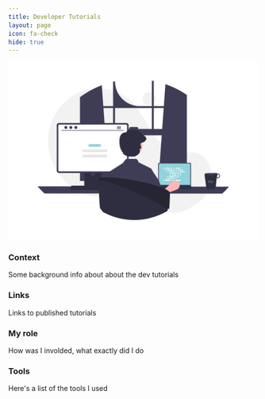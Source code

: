 ```yaml
---
title: Developer Tutorials
layout: page
icon: fa-check
hide: true
---
```


![Dev Tutorials Illustration](assets/images/undraw_Programming_re_kg9v.png)

### Context
Some background info about about the dev tutorials

### Links

Links to published tutorials

### My role

How was I involded, what exactly did I do

### Tools

Here's a list of the tools I used